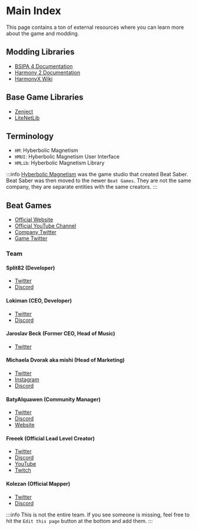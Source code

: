 # Main Index

This page contains a ton of external resources where you can learn more about the game and modding.

## Modding Libraries

* [BSIPA 4 Documentation](https://bsmg.github.io/BeatSaber-IPA-Reloaded/articles/start-dev.html)
* [Harmony 2 Documentation](https://harmony.pardeike.net/articles/intro.html)
* [HarmonyX Wiki](https://github.com/BepInEx/HarmonyX/wiki)

## Base Game Libraries

* [Zenject](https://github.com/Mathijs-Bakker/Extenject)
* [LiteNetLib](https://github.com/RevenantX/LiteNetLib)

## Terminology

* `HM`: Hyberbolic Magnetism
* `HMUI`: Hyberbolic Magnetism User Interface
* `HMLib`: Hyberbolic Magnetism Library

:::info
[Hyberbolic Magnetism](http://www.hyperbolicmagnetism.com/) was the game studio that created Beat Saber. Beat Saber was then moved to the newer `Beat Games`. They are not the same company, they are separate entities with the same creators.
:::

## Beat Games

* [Official Website](https://beatsaber.com/)
* [Official YouTube Channel](https://www.youtube.com/channel/UCqJACOhJxDIoKYm8-jk-Yfg)
* [Company Twitter](https://twitter.com/BeatGamesStudio)
* [Game Twitter](https://twitter.com/beatsaber)

### Team

#### Split82 (Developer)
* [Twitter](https://twitter.com/Split82)
* [Discord](https://discord.com/users/433266487612932117)

#### Lokiman (CEO, Developer)
* [Twitter](https://twitter.com/LokimanSK)
* [Discord](https://discord.com/users/325393949328015361)

#### Jaroslav Beck (Former CEO, Head of Music)
* [Twitter](https://twitter.com/JaroslavBeck)

#### Michaela Dvorak aka mishi (Head of Marketing)
* [Twitter](https://twitter.com/dvorakmichaela)
* [Instagram](https://www.instagram.com/ponyclub/)
* [Discord](https://discord.com/users/427101664907100172)

#### BatyAlquawen (Community Manager)
* [Twitter](https://twitter.com/BatyAlquawen)
* [Discord](https://discord.com/users/211753319671005184)
* [Website](https://batyalquawen.cz/english/)

#### Freeek (Official Lead Level Creator)
* [Twitter](https://twitter.com/freeek323)
* [Discord](https://discord.com/users/90332115928907776)
* [YouTube](https://www.youtube.com/freeek)
* [Twitch](https://www.twitch.tv/freeek)

#### Kolezan (Official Mapper)
* [Twitter](https://twitter.com/kolezan)
* [Discord](https://discord.com/users/220513618763055106)

:::info
This is not the entire team. If you see someone is missing, feel free to hit the `Edit this page` button at the bottom and add them.
:::